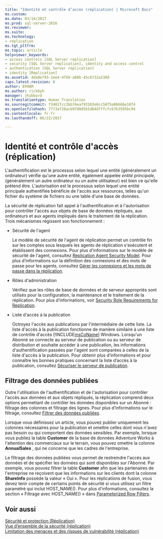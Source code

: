```yaml
---
title: "Identité et contrôle d’accès (réplication) | Microsoft Docs"
ms.custom: 
ms.date: 03/14/2017
ms.prod: sql-server-2016
ms.reviewer: 
ms.suite: 
ms.technology:
- replication
ms.tgt_pltfrm: 
ms.topic: article
helpviewer_keywords:
- access controls [SQL Server replication]
- security [SQL Server replication], identity and access control
- authentication [SQL Server replication]
- identity [Replication]
ms.assetid: 4da0e793-1ee4-4f69-a80b-45c6732a238d
caps.latest.revision: 8
author: BYHAM
ms.author: rickbyh
manager: jhubbard
ms.translationtype: Human Translation
ms.sourcegitcommit: f3481fcc2bb74eaf93182e6cc58f5a06666e10f4
ms.openlocfilehash: 7773af28acb97d0d5b1d84d7ffcfc67b3595bc94
ms.contentlocale: fr-fr
ms.lasthandoff: 06/22/2017

---
```

# <a name="identity-and-access-control-replication"></a>Identité et contrôle d'accès (réplication)
  L'authentification est le processus selon lequel une entité (généralement un ordinateur) vérifie qu'une autre entité, également appelée *entité principale*, (généralement un autre ordinateur ou un autre utilisateur) est bien ce qu'elle prétend être. L'autorisation est le processus selon lequel une entité principale authentifiée bénéficie de l'accès aux ressources, telles qu'un fichier du système de fichiers ou une table d'une base de données.  
  
 La sécurité de réplication fait appel à l'authentification et à l'autorisation pour contrôler l'accès aux objets de base de données répliqués, aux ordinateurs et aux agents impliqués dans le traitement de la réplication. Trois mécanismes régissent son fonctionnement :  
  
-   Sécurité de l'agent  
  
     Le modèle de sécurité de l'agent de réplication permet un contrôle fin sur les comptes sous lesquels les agents de réplication s'exécutent et établissent des connexions. Pour plus d'informations sur le modèle de sécurité de l'agent, consultez [Replication Agent Security Model](../../../relational-databases/replication/security/replication-agent-security-model.md). Pour plus d’informations sur la définition des connexions et des mots de passe pour les agents, consultez [Gérer les connexions et les mots de passe dans la réplication](../../../relational-databases/replication/security/manage-logins-and-passwords-in-replication.md).  
  
-   Rôles d'administration  
  
     Vérifiez que les rôles de base de données et de serveur appropriés sont utilisés pour la configuration, la maintenance et le traitement de la réplication. Pour plus d’informations, voir [Security Role Requirements for Replication](../../../relational-databases/replication/security/security-role-requirements-for-replication.md).  
  
-   Liste d'accès à la publication  
  
     Octroyez l'accès aux publications par l'intermédiaire de cette liste. La liste d'accès à la publication fonctionne de manière similaire à une liste de contrôle d'accès [!INCLUDE[msCoName](../../../includes/msconame-md.md)] Windows. Lorsqu'un Abonné se connecte au serveur de publication ou au serveur de distribution et souhaite accéder à une publication, les informations d'authentification passées par l'agent sont comparées à celles de la liste d'accès à la publication. Pour obtenir plus d’informations et pour connaître les bonnes pratiques concernant la liste d’accès à la publication, consultez [Sécuriser le serveur de publication](../../../relational-databases/replication/security/secure-the-publisher.md).  
  
## <a name="filtering-published-data"></a>Filtrage des données publiées  
 Outre l'utilisation de l'authentification et de l'autorisation pour contrôler l'accès aux données et aux objets répliqués, la réplication comprend deux options permettant de contrôler les données disponibles sur un Abonné : filtrage des colonnes et filtrage des lignes. Pour plus d’informations sur le filtrage, consultez [Filtrer des données publiées](../../../relational-databases/replication/publish/filter-published-data.md).  
  
 Lorsque vous définissez un article, vous pouvez publier uniquement les colonnes nécessaires pour la publication et omettre celles dont vous n'avez pas besoin ou qui comportent des données sensibles. Par exemple, lorsque vous publiez la table **Customer** de la base de données Adventure Works à l'attention des commerciaux sur le terrain, vous pouvez omettre la colonne **AnnualSales** , qui ne concerne que les cadres de l'entreprise.  
  
 Le filtrage des données publiées vous permet de restreindre l'accès aux données et de spécifier les données qui sont disponibles sur l'Abonné. Par exemple, vous pouvez filtrer la table **Customer** afin que les partenaires de l'entreprise ne reçoivent que les informations sur les clients dont la colonne **ShareInfo** possède la valeur « Oui ». Pour les réplications de fusion, vous devez tenir compte de certains points de sécurité si vous utilisez un filtre paramétré qui inclut HOST_NAME(). Pour plus d'informations, consultez la section « Filtrage avec HOST_NAME() » dans [Parameterized Row Filters](../../../relational-databases/replication/merge/parameterized-filters-parameterized-row-filters.md).  
  
## <a name="see-also"></a>Voir aussi  
 [Sécurité et protection &#40;Réplication&#41;](../../../relational-databases/replication/security/security-and-protection-replication.md)   
 [Vue d’ensemble de la sécurité &#40;réplication&#41;](../../../relational-databases/replication/security/security-overview-replication.md)   
 [Limitation des menaces et des risques de vulnérabilité &#40;réplication&#41;](../../../relational-databases/replication/security/threat-and-vulnerability-mitigation-replication.md)  
  
  
